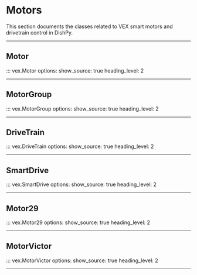 # Motors

This section documents the classes related to VEX smart motors and drivetrain control in DishPy.

---

## Motor

::: vex.Motor
    options:
      show_source: true
      heading_level: 2

---

## MotorGroup

::: vex.MotorGroup
    options:
      show_source: true
      heading_level: 2

---

## DriveTrain

::: vex.DriveTrain
    options:
      show_source: true
      heading_level: 2

---

## SmartDrive

::: vex.SmartDrive
    options:
      show_source: true
      heading_level: 2

---

## Motor29

::: vex.Motor29
    options:
      show_source: true
      heading_level: 2

---

## MotorVictor

::: vex.MotorVictor
    options:
      show_source: true
      heading_level: 2

---
